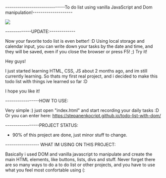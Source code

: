 ------------------------------To do list using vanilla JavaScript and Dom manipulation!--------------------


![](https://user-images.githubusercontent.com/80807495/116341954-316d4d80-a7b8-11eb-9859-248871965bee.gif)

-------------UPDATE:------------- 

Now your favorite todo list is even better! :D
Using local storage and calendar input, you can write down your tasks by the date and time, and they will be saved, even if you close the browser or press F5! ;)
Try it!


Hey guys!

I just started learning HTML, CSS, JS about 2 months ago, and im still currently learning.
So thats my first real project, and i decided to make this todo list with things ive learned so far :D

I hope you like it!


-----------------HOW TO USE:

Very simple :) just open  "index.html" and start recording your daily tasks :D
Or you can enter here: https://stepanenkocript.github.io/todo-list-with-dom/




-----------------PROJECT STATUS:
- 90% of this project are done, just minor stuff to change.




----------------- WHAT IM USING ON THIS PROJECT:

Basically i used DOM and vanilla javascript to manipulate and create the main HTML elements, like buttons, lists, divs and stuff.
Never forget there are so many ways to do a to do list or other projects, and you have to use what you feel most confortable using (:
